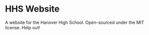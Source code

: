 HHS Website
===========

A website for the Hanover High School. Open-sourced under the MIT license. Help out!